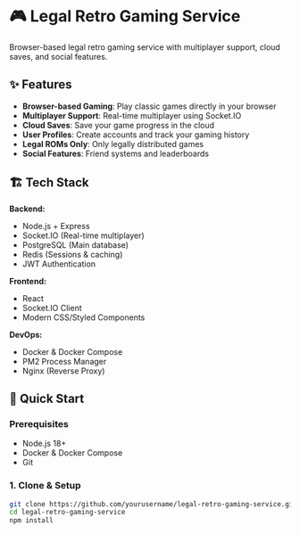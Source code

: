# 🎮 Legal Retro Gaming Service

Browser-based legal retro gaming service with multiplayer support, cloud saves, and social features.

## ✨ Features

- **Browser-based Gaming**: Play classic games directly in your browser
- **Multiplayer Support**: Real-time multiplayer using Socket.IO
- **Cloud Saves**: Save your game progress in the cloud
- **User Profiles**: Create accounts and track your gaming history
- **Legal ROMs Only**: Only legally distributed games
- **Social Features**: Friend systems and leaderboards

## 🏗️ Tech Stack

**Backend:**
- Node.js + Express
- Socket.IO (Real-time multiplayer)
- PostgreSQL (Main database)
- Redis (Sessions & caching)
- JWT Authentication

**Frontend:**
- React
- Socket.IO Client
- Modern CSS/Styled Components

**DevOps:**
- Docker & Docker Compose
- PM2 Process Manager
- Nginx (Reverse Proxy)

## 🚀 Quick Start

### Prerequisites
- Node.js 18+ 
- Docker & Docker Compose
- Git

### 1. Clone & Setup
```bash
git clone https://github.com/yourusername/legal-retro-gaming-service.git
cd legal-retro-gaming-service
npm install 
